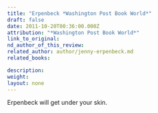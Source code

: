 ```yaml
---
title: "Erpenbeck *Washington Post Book World*"
draft: false
date: 2011-10-20T00:36:00.000Z
attribution: "*Washington Post Book World*"
link_to_original:
nd_author_of_this_review:
related_author: author/jenny-erpenbeck.md
related_books:

description:
weight:
layout: none
---
```

Erpenbeck will get under your skin.

